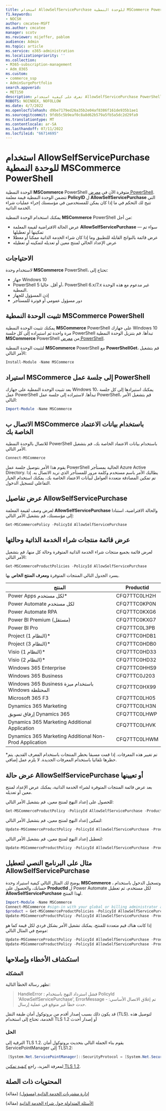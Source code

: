 ```yaml
---
title: استخدام AllowSelfServicePurchase للوحدة النمطية MSCommerce PowerShell
f1.keywords:
- NOCSH
author: cmcatee-MSFT
ms.author: cmcatee
manager: scotv
ms.reviewer: mijeffer, pablom
audience: Admin
ms.topic: article
ms.service: o365-administration
ms.localizationpriority: ''
ms.collection:
- M365-subscription-management
- Adm_O365
ms.custom:
- commerce_ssp
- AdminSurgePortfolio
search.appverid:
- MET150
description: تعرف على كيفية استخدام AllowSelfServicePurchase PowerShell cmdlet لتشغيل عملية شراء الخدمة الذاتية أو إيقاف تشغيلها.
ROBOTS: NOINDEX, NOFOLLOW
ms.date: 4/7/2022
ms.openlocfilehash: d9be7179ed26a35b2e04af8386f161de935b1ae1
ms.sourcegitcommit: 9fdb5c5b9eaf0c8a8d62b579a5fb5a5dc2d29fa9
ms.translationtype: MT
ms.contentlocale: ar-SA
ms.lasthandoff: 07/11/2022
ms.locfileid: "66714695"
---
```

# <a name="use-allowselfservicepurchase-for-the-mscommerce-powershell-module"></a>استخدام AllowSelfServicePurchase للوحدة النمطية MSCommerce PowerShell

الوحدة النمطية **MSCommerce** PowerShell متوفرة الآن في [معرض PowerShell](https://aka.ms/allowselfservicepurchase-powershell-gallery). تتضمن الوحدة النمطية قيمة معلمة **PolicyID** ل **AllowSelfServicePurchase** التي تتيح لك التحكم في ما إذا كان يمكن للمستخدمين في مؤسستك إجراء عمليات شراء الخدمة الذاتية.

يمكنك استخدام الوحدة النمطية **MSCommerce** PowerShell من أجل:

- عرض الحالة الافتراضية لقيمة المعلمة **AllowSelfServicePurchase** — سواء تم تمكينها أو تعطيلها
- عرض قائمة بالنواتج القابلة للتطبيق وما إذا كان شراء الخدمة الذاتية ممكنا أو معطلا
- عرض الإعداد الحالي لمنتج معين أو تعديله لتمكينه أو تعطيله

## <a name="requirements"></a>الاحتياجات

لاستخدام وحدة **MSCommerce** PowerShell، تحتاج إلى:

- جهاز Windows 10
- PowerShell 5 أو أقل. حاليا، PowerShell 6.x/7.x غير مدعوم مع هذه الوحدة النمطية.
- إذن المسؤول للجهاز
- دور مسؤول عمومي أو فوترة للمستأجر

## <a name="install-the-mscommerce-powershell-module"></a>تثبيت الوحدة النمطية MSCommerce PowerShell

يمكنك تثبيت الوحدة النمطية **MSCommerce** PowerShell على جهازك Windows 10 مرة واحدة ثم استيراده إلى كل جلسة PowerShell تبدأها. قم بتنزيل الوحدة النمطية **MSCommerce** PowerShell من [معرض PowerShell](https://aka.ms/allowselfservicepurchase-powershell-gallery).

لتثبيت الوحدة النمطية **MSCommerce** PowerShell مع **PowerShellGet**، قم بتشغيل الأمر التالي:

```powershell
Install-Module -Name MSCommerce
```

## <a name="import-mscommerce-into-the-powershell-session"></a>استيراد MSCommerce إلى جلسة عمل PowerShell

بعد تثبيت الوحدة النمطية على جهازك Windows 10، يمكنك استيرادها إلى كل جلسة عمل PowerShell تبدأها. لاستيراده إلى جلسة عمل PowerShell، قم بتشغيل الأمر التالي:

```powershell
Import-Module -Name MSCommerce
```

## <a name="connect-to-mscommerce-with-your-credentials"></a>الاتصال ب MSCommerce باستخدام بيانات الاعتماد الخاصة بك

للاتصال بالوحدة النمطية PowerShell باستخدام بيانات الاعتماد الخاصة بك، قم بتشغيل الأمر التالي.

```powershell
Connect-MSCommerce
```

يقوم هذا الأمر بتوصيل جلسة عمل PowerShell الحالية بمستأجر Azure Active Directory. يطالبك الأمر باسم مستخدم وكلمة مرور للمستأجر الذي تريد الاتصال به. إذا تم تمكين المصادقة متعددة العوامل لبيانات الاعتماد الخاصة بك، يمكنك استخدام الخيار التفاعلي لتسجيل الدخول.

## <a name="view-details-for-allowselfservicepurchase"></a>عرض تفاصيل AllowSelfServicePurchase

لعرض وصف لقيمة المعلمة **AllowSelfServicePurchase** والحالة الافتراضية، استنادا إلى مؤسستك، قم بتشغيل الأمر التالي:

```powershell
Get-MSCommercePolicy -PolicyId AllowSelfServicePurchase
```

## <a name="view-a-list-of-self-service-purchase-products-and-their-status"></a>عرض قائمة منتجات شراء الخدمة الذاتية وحالتها

لعرض قائمة بجميع منتجات شراء الخدمة الذاتية المتوفرة وحالة كل منها، قم بتشغيل الأمر التالي:

```powershell
Get-MSCommerceProductPolicies -PolicyId AllowSelfServicePurchase
```

يسرد الجدول التالي المنتجات المتوفرة **ومعرف المنتج الخاص** بها.

| المنتج | Productid |
|-----------------------------|--------------|
| Power Apps لكل مستخدم* | CFQ7TTC0LH2H |
| Power Automate لكل مستخدم | CFQ7TTC0KP0N |
| Power Automate RPA | CFQ7TTC0KXG6  |
| Power BI Premium (مستقل) | CFQ7TTC0KXG7  |
| Power BI Pro | CFQ7TTC0L3PB |
| Project (النظام 1)* | CFQ7TTC0HDB1 |
| Project (النظام 3)* | CFQ7TTC0HDB0 |
| Visio (النظام 1)* | CFQ7TTC0HD33 |
| Visio (النظام 2)* | CFQ7TTC0HD32 |
| Windows 365 Enterprise | CFQ7TTC0HHS9 |
| Windows 365 Business | CFQ7TTC0J203 |
| Windows 365 Business باستخدام ميزة Windows المختلطة | CFQ7TTC0HX99 |
| Microsoft 365 F3 | CFQ7TTC0LH05 |
| Dynamics 365 Marketing | CFQ7TTC0LH3N |
| إرفاق تسويق Dynamics 365 | CFQ7TTC0LHWP | 
| Dynamics 365 Marketing Additional Application | CFQ7TTC0LHVK |
| Dynamics 365 Marketing Additional Non-Prod Application | CFQ7TTC0LHWM |

*تم تغيير هذه المعرفات. إذا قمت مسبقا بحظر المنتجات باستخدام المعرف القديم، يتم حظرها تلقائيا باستخدام المعرفات الجديدة. لا يلزم عمل إضافي.

## <a name="view-or-set-the-status-for-allowselfservicepurchase"></a>عرض حالة AllowSelfServicePurchase أو تعيينها

بعد عرض قائمة المنتجات المتوفرة لشراء الخدمة الذاتية، يمكنك عرض الإعداد لمنتج معين أو تعديله.

للحصول على إعداد النهج لمنتج معين، قم بتشغيل الأمر التالي:

```powershell
Get-MSCommerceProductPolicy -PolicyId AllowSelfServicePurchase -ProductId CFQ7TTC0KP0N
```

لتمكين إعداد النهج لمنتج معين، قم بتشغيل الأمر التالي:

```powershell
Update-MSCommerceProductPolicy -PolicyId AllowSelfServicePurchase -ProductId CFQ7TTC0KP0N -Enabled $True
```

لتعطيل إعداد النهج لمنتج معين، قم بتشغيل الأمر التالي:

```powershell
Update-MSCommerceProductPolicy -PolicyId AllowSelfServicePurchase -ProductId CFQ7TTC0KP0N -Enabled $False
```

## <a name="example-script-to-disable-allowselfservicepurchase"></a>مثال على البرنامج النصي لتعطيل AllowSelfServicePurchase

يوضح لك المثال التالي كيفية استيراد وحدة **MSCommerce** ، وتسجيل الدخول باستخدام حسابك، والحصول على **ProductId** ل Power Automate لكل مستخدم، ثم تعطيل **AllowSelfServicePurchase** لهذا المنتج.

```powershell
Import-Module -Name MSCommerce
Connect-MSCommerce #sign-in with your global or billing administrator account when prompted
$product = Get-MSCommerceProductPolicies -PolicyId AllowSelfServicePurchase | where {$_.ProductName -match 'Power Automate per user'}
Update-MSCommerceProductPolicy -PolicyId AllowSelfServicePurchase -ProductId $product.ProductID -Enabled $false
```

إذا كانت هناك قيم متعددة للمنتج، يمكنك تشغيل الأمر بشكل فردي لكل قيمة كما هو موضح في المثال التالي:

```powershell
Update-MSCommerceProductPolicy -PolicyId AllowSelfServicePurchase -ProductId $product[0].ProductID -Enabled $false
Update-MSCommerceProductPolicy -PolicyId AllowSelfServicePurchase -ProductId $product[1].ProductID -Enabled $false
```


## <a name="troubleshooting"></a>استكشاف الأخطاء وإصلاحها

### <a name="problem"></a>المشكله

تظهر رسالة الخطأ التالية:

> HandleError : فشل استرداد النهج باستخدام PolicyId 'AllowSelfServicePurchase', ErrorMessage - تم إغلاق الاتصال الأساسي: حدث خطأ غير متوقع في عملية إرسال.

قد يكون ذلك بسبب إصدار أقدم من بروتوكول أمان طبقة النقل (TLS). لتوصيل هذه الخدمة، تحتاج إلى استخدام TLS 1.2 أو إصدار أحدث

### <a name="solution"></a>الحل

الترقية إلى TLS 1.2. يقوم بناء الجملة التالي بتحديث بروتوكول أمان ServicePointManager إلى TLS1.2:

```powershell
 [System.Net.ServicePointManager]::SecurityProtocol = [System.Net.SecurityProtocolType]::Tls12
```

لمعرفة المزيد، راجع [كيفية تمكين TLS 1.2](/mem/configmgr/core/plan-design/security/enable-tls-1-2).

<!--
## Uninstall the MSCommerce module

Before you uninstall the MSCommerce module, close your current PowerShell session, then open a new session with admin rights.

To remove the **MSCommerce** PowerShell module from your computer, run the following command:

```powershell
Uninstall-Module -Name MSCommerce
```-->

## <a name="related-content"></a>المحتويات ذات الصلة

[إدارة مشتريات الخدمة الذاتية (مسؤول)](manage-self-service-purchases-admins.md) (مقالة)

[الأسئلة المتداولة حول شراء الخدمة الذاتية](self-service-purchase-faq.yml) (مقالة)

